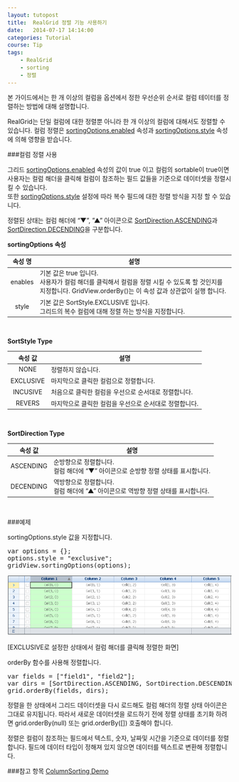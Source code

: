 ```yaml
---
layout: tutopost
title:  RealGrid 정렬 기능 사용하기
date:   2014-07-17 14:14:00
categories: Tutorial
course: Tip
tags:
    - RealGrid
    - sorting
    - 정렬
---
```


본 가이드에서는 한 개 이상의 컬럼을 옵션에서 정한 우선순위 순서로 컬럼 테이터를 정렬하는 방법에 대해 설명합니다.

RealGrid는 단일 컬럼에 대한 정렬뿐 아니라 한 개 이상의 컬럼에 대해서도 정렬할 수 있습니다. 컬럼 정렬은 [sortingOptions.enabled](/api/types/SortingOptions) 속성과 [sortingOptions.style](/api/types/SortingOptions) 속성에 의해 영향을 받습니다.

###컬럼 정렬 사용

그리드 [sortingOptions.enabled](/api/types/SortingOptions) 속성의 값이 true 이고 컬럼의 sortable이 true이면 사용자는 컬럼 해더을 클릭해 컬럼이 참조하는 필드 값들을 기준으로 데이터셋을 정렬시킬 수 있습니다.   
또한 [sortingOptions.style](/api/types/SortingOptions) 설정에 따라 복수 필드에 대한 정렬 방식을 지정 할 수 있습니다.  

정렬된 상태는 컬럼 해더에 “▼”, ”▲” 아이콘으로 [SortDirection.ASCENDING](/api/types/SortDirection)과 [SortDirection.DECENDING](/api/types/SortDirection)을 구분합니다.

**sortingOptions 속성**

속성 명 | 설명
:----:|------
enables | 기본 값은 true 입니다.<br> 사용자가 컬럼 해더를 클릭해서 컬럼을 정렬 시킬 수 있도록 할 것인지를 지정합니다. GridView.orderBy()는 이 속성 값과 상관없이 실행 합니다.
style | 기본 값은 SortStyle.EXCLUSIVE 입니다.<br> 그리드의 복수 컬럼에 대해 정렬 하는 방식을 지정합니다.  

<br>

**SortStyle Type**

속성 값 | 설명
:----:|------
NONE | 정렬하지 않습니다.
EXCLUSIVE | 마지막으로 클릭한 컬럼으로 정렬합니다.
INCUSIVE | 처음으로 클릭한 컬럼을 우선으로 순서대로 정렬합니다.
REVERS | 마지막으로 클릭한 컬럼을 우선으로 순서대로 정렬합니다.

<br>

**SortDirection Type**

속성 값 | 설명
:----:|------
ASCENDING | 순방향으로 정렬합니다.<br> 컬럼 해더에 “▼” 아이콘으로 순방향 정렬 상태를 표시합니다.
DECENDING | 역방향으로 정렬합니다.<br> 컬럼 해더에 “▲” 아이콘으로 역방향 정렬 상태를 표시합니다.

<br>

###예제

sortingOptions.style 값을 지정합니다.

<pre class="prettyprint">
var options = {};
options.style = "exclusive";
gridView.sortingOptions(options);
</pre>

![](/images/articles/RealGrid_Sorting_Guide.png)

[EXCLUSIVE로 설정한 상태에서 컬럼 해더를 클릭해 정렬한 화면]

orderBy 함수를 사용해 정렬합니다.

<pre class="prettyprint">
var fields = ["field1", "field2"];
var dirs = [SortDirection.ASCENDING, SortDirection.DESCENDING];
grid.orderBy(fields, dirs);
</pre>

정렬을 한 상태에서 그리드 데이터셋을 다시 로드해도 컬럼 해더의 정렬 상태 아이콘은 그대로 유지됩니다. 따라서 새로운 데이터셋을 로드하기 전에 정렬 상태를 초기화 하려면 grid.orderBy(null) 또는 grid.orderBy([]) 호출해야 합니다.

정렬은 컬럼이 참조하는 필드에서 텍스트, 숫자, 날짜및 시간을 기준으로 데이터를 정렬합니다. 필드에 데이터 타입이 정해져 있지 않으면 데이터를 텍스트로 변환해 정렬합니다.

###참고 항목
[ColumnSorting Demo](http://demo.realgrid.com/Columns/ColumnSorting/)
